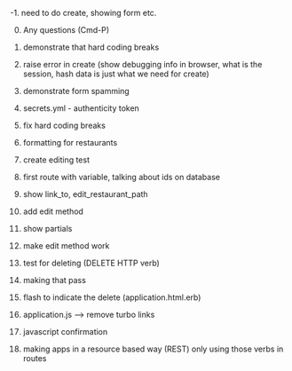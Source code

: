 -1. need to do create, showing form etc. 	

0. Any questions (Cmd-P)

1. demonstrate that hard coding breaks 

2. raise error in create (show debugging info in browser, what is the session, hash data is just what we need for create)

3. demonstrate form spamming

4. secrets.yml - authenticity token

5. fix hard coding breaks

6. formatting for restaurants 

7. create editing test

8. first route with variable,  talking about ids on database

9. show link_to, edit_restaurant_path

10. add edit method

11. show partials

12. make edit method work

13. test for deleting (DELETE HTTP verb)

14. making that pass

15. flash to indicate the delete (application.html.erb)

16. application.js --> remove turbo links

17. javascript confirmation


18. making apps in a resource based way (REST) only using those verbs in routes
